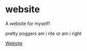 # website
A website for myself!

pretty poggers am i rite or am i right

<a href="https://x3ditz.github.io/website">Website</a>
